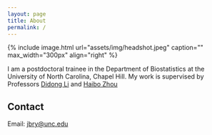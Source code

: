 ```yaml
---
layout: page
title: About
permalink: /
---
```


{% include image.html url="assets/img/headshot.jpeg" caption="" max_width="300px" align="right" %}

I am a postdoctoral trainee in the Department of Biostatistics at the University of North Carolina, Chapel Hill. My work is supervised by Professors [Didong Li] and [Haibo Zhou]

## Contact

Email: [jbry@unc.edu]

[jbry@unc.edu]: mailto:jbry@unc.edu
[Didong Li]: https://sites.google.com/view/didongli/home
[Haibo Zhou]: https://sph.unc.edu/adv_profile/haibo-zhou-phd/
